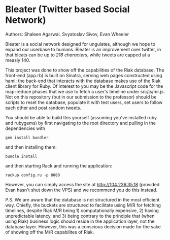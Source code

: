 Bleater (Twitter based Social Network)
======================================
Authors: Shaleen Agarwal, Svyatoslav Sivov, Evan Wheeler

Bleater is a social network designed for ungulates, although we hope to expand our userbase to humans. Bleater is an improvement over twitter, in that bleats can be up to *216 characters*, while tweets are capped at a measly 140.

This project was done to show off the capabilities of the Riak database. The front-end (app.rb) is built on Sinatra, serving web pages constructed using haml; the back-end that interacts with the database makes use of the Riak client library for Ruby. Of interest to you may be the Javascript code for the map-reduce phases that we use to fetch a user's timeline under src/js/mr.js. Not on this repository (but in our submission to the professor) should be scripts to reset the database, populate it with test users, set users to follow each other and post random tweets.

You should be able to build this yourself (assuming you've installed ruby and rubygems) by first navigating to the root directory and pulling in the dependencies with
```
gem install bundler
```
and then installing them:
```
bundle install
```
and then starting Rack and running the application:
```
rackup config.ru -p 8080
```

However, you can simply access the site at http://104.236.35.18 (provided Evan hasn't shut down the VPS) and we recommend you do this instead.

P.S. We are aware that the database is not structured in the most efficient way. Chiefly, the buckets are structured to facilitate using M/R for fetching timelines, despite Riak M/R being 1) computationally expensive, 2) having unpredictable latency, and 3) being contrary to the principle that (when using Riak) business logic should reside in the application layer, not the database layer. However, this was a conscious decision made for the sake of showing off the M/R capabilites of Riak.
